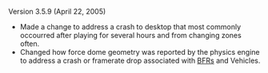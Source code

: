 Version 3.5.9 (April 22, 2005)

- Made a change to address a crash to desktop that most commonly occourred after
  playing for several hours and from changing zones often.
- Changed how force dome geometry was reported by the physics engine to address
  a crash or framerate drop associated with
  [BFRs](../vehicles/BattleFrame_Robotics.md) and Vehicles.
